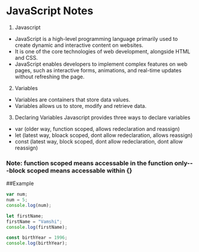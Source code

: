 # JavaScript Notes

1. Javascript
 - JavaScript is a high-level programming language primarily used to create dynamic and interactive content on websites.
 - It is one of the core technologies of web development, alongside HTML and CSS.
 - JavaScript enables developers to implement complex features on web pages, such as interactive forms, animations, and real-time updates without refreshing the page.

2. Variables
 - Variables are containers that store data values.
 - Variables allows us to store, modify and retrieve data.

3. Declaring Variables
 Javascript provides three ways to declare variables
 - var (older way, function scoped, allows redeclaration and reassign)
 - let (latest way, bloack scoped, dont allow redeclaration, allows reassign)
 - const (latest way, block scoped, dont allow redeclaration, dont allow reassign)

 ### Note: function scoped means accessable in the function only---block scoped means accessable within {}

 ##Example
```javascript
var num;
num = 5;
console.log(num);

let firstName;
firstName = "Vamshi";
console.log(firstName);

const birthYear = 1996;
console.log(birthYear);
```
